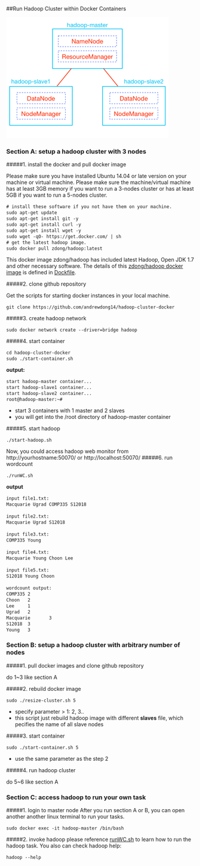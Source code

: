 ##Run Hadoop Cluster within Docker Containers


![](https://raw.githubusercontent.com/andrewdong14/hadoop-cluster-docker/master/hadoop-cluster-docker.png)


### Section A: setup a hadoop cluster with 3 nodes

#####1. install the docker and pull docker image

Please make sure you have installed Ubuntu 14.04 or late version on your machine or virtual machine. Please make sure the machine/virtual machine has at least 3GB memory if you want to run a 3-nodes cluster or has at least 5GB if you want to run a 5-nodes cluster.
```
# install these software if you not have them on your machine.
sudo apt-get update
sudo apt-get install git -y
sudo apt-get install curl -y
sudo apt-get install wget -y
sudo wget -qO- https://get.docker.com/ | sh
# get the latest hadoop image.
sudo docker pull zdong/hadoop:latest
```
This docker image zdong/hadoop has included latest Hadoop, Open JDK 1.7 and other necessary software. The details of this [zdong/hadoop docker image](https://hub.docker.com/r/zdong/hadoop/) is defined in [Dockfile](https://raw.githubusercontent.com/andrewdong14/hadoop-cluster-docker/master/Dockerfile).

#####2. clone github repository

Get the scripts for starting docker instances in your local machine.
```
git clone https://github.com/andrewdong14/hadoop-cluster-docker
```

#####3. create hadoop network

```
sudo docker network create --driver=bridge hadoop
```

#####4. start container

```
cd hadoop-cluster-docker
sudo ./start-container.sh
```

**output:**

```
start hadoop-master container...
start hadoop-slave1 container...
start hadoop-slave2 container...
root@hadoop-master:~#
```
- start 3 containers with 1 master and 2 slaves
- you will get into the /root directory of hadoop-master container

#####5. start hadoop

```
./start-hadoop.sh
```
Now, you could access hadoop web monitor from http://yourhostname:50070/ or http://localhost:50070/
#####6. run wordcount

```
./runWC.sh
```

**output**

```
input file1.txt:
Macquarie Ugrad COMP335 S12018

input file2.txt:
Macquarie Ugrad S12018

input file3.txt:
COMP335 Young

input file4.txt:
Macquarie Young Choon Lee

input file5.txt:
S12018 Young Choon

wordcount output:
COMP335 2
Choon   2
Lee     1
Ugrad   2
Macquarie       3
S12018  3
Young   3

```

### Section B: setup a hadoop cluster with arbitrary number of nodes

#####1. pull docker images and clone github repository

do 1~3 like section A

#####2. rebuild docker image

```
sudo ./resize-cluster.sh 5
```
- specify parameter > 1: 2, 3..
- this script just rebuild hadoop image with different **slaves** file, which pecifies the name of all slave nodes


#####3. start container

```
sudo ./start-container.sh 5
```
- use the same parameter as the step 2

#####4. run hadoop cluster

do 5~6 like section A

### Section C: access hadoop to run your own task

#####1. login to master node
After you run section A or B, you can open another another linux terminal to run your tasks.
```
sudo docker exec -it hadoop-master /bin/bash
```

#####2. invoke hadoop
please reference [runWC.sh](https://raw.githubusercontent.com/andrewdong14/hadoop-cluster-docker/master/config/runWC.sh) to learn how to run the hadoop task. You also can check hadoop help:
```
hadoop --help
```
